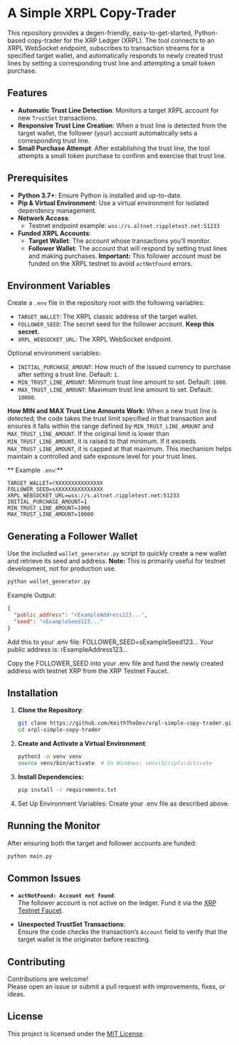# A Simple XRPL Copy-Trader

This repository provides a degen-friendly, easy-to-get-started, Python-based copy-trader for the XRP Ledger (XRPL). The tool connects to an XRPL WebSocket endpoint, subscribes to transaction streams for a specified target wallet, and automatically responds to newly created trust lines by setting a corresponding trust line and attempting a small token purchase.

## Features

- **Automatic Trust Line Detection**: Monitors a target XRPL account for new `TrustSet` transactions.
- **Responsive Trust Line Creation**: When a trust line is detected from the target wallet, the follower (your) account automatically sets a corresponding trust line.
- **Small Purchase Attempt**: After establishing the trust line, the tool attempts a small token purchase to confirm and exercise that trust line.

## Prerequisites

- **Python 3.7+**: Ensure Python is installed and up-to-date.
- **Pip & Virtual Environment**: Use a virtual environment for isolated dependency management.
- **Network Access**:  
  - Testnet endpoint example: `wss://s.altnet.rippletest.net:51233`
- **Funded XRPL Accounts**:  
  - **Target Wallet**: The account whose transactions you’ll monitor.  
  - **Follower Wallet**: The account that will respond by setting trust lines and making purchases. **Important:** This follower account must be funded on the XRPL testnet to avoid `actNotFound` errors.

## Environment Variables

Create a `.env` file in the repository root with the following variables:

- `TARGET_WALLET`: The XRPL classic address of the target wallet.
- `FOLLOWER_SEED`: The secret seed for the follower account. **Keep this secret.**
- `XRPL_WEBSOCKET_URL`: The XRPL WebSocket endpoint.

Optional environment variables:
- `INITIAL_PURCHASE_AMOUNT`: How much of the issued currency to purchase after setting a trust line. Default: `1`.
- `MIN_TRUST_LINE_AMOUNT`: Minimum trust line amount to set. Default: `1000`.
- `MAX_TRUST_LINE_AMOUNT`: Maximum trust line amount to set. Default: `10000`.

**How MIN and MAX Trust Line Amounts Work:**
When a new trust line is detected, the code takes the trust limit specified in that transaction and ensures it falls within the range defined by `MIN_TRUST_LINE_AMOUNT` and `MAX_TRUST_LINE_AMOUNT`. If the original limit is lower than `MIN_TRUST_LINE_AMOUNT`, it is raised to that minimum. If it exceeds `MAX_TRUST_LINE_AMOUNT`, it is capped at that maximum. This mechanism helps maintain a controlled and safe exposure level for your trust lines.

** Example `.env`:**

   ```env
   TARGET_WALLET=rXXXXXXXXXXXXXXX
   FOLLOWER_SEED=sXXXXXXXXXXXXXXX
   XRPL_WEBSOCKET_URL=wss://s.altnet.rippletest.net:51233
   INITIAL_PURCHASE_AMOUNT=1
   MIN_TRUST_LINE_AMOUNT=1000
   MAX_TRUST_LINE_AMOUNT=10000
   ```


## Generating a Follower Wallet

Use the included `wallet_generator.py` script to quickly create a new wallet and retrieve its seed and address. **Note:** This is primarily useful for testnet development, not for production use.

   ```bash
   python wallet_generator.py
   ```
Example Output:


   ```json
   {
     "public_address": "rExampleAddress123...",
     "seed": "sExampleSeed123..."
   }
   ```

Add this to your .env file:
FOLLOWER_SEED=sExampleSeed123...
Your public address is: rExampleAddress123...

Copy the FOLLOWER_SEED into your .env file and fund the newly created address with testnet XRP from the XRP Testnet Faucet.


## Installation

1. **Clone the Repository**:
   ```bash
   git clone https://github.com/KeithTheDev/xrpl-simple-copy-trader.git
   cd xrpl-simple-copy-trader
   ```
2. **Create and Activate a Virtual Environment**:
   ```bash
   python3 -m venv venv
   source venv/bin/activate  # On Windows: venv\Scripts\activate
   ```
3. **Install Dependencies:**
   ```bash
   pip install -r requirements.txt
   ```
4. Set Up Environment Variables: Create your .env file as described above.

## Running the Monitor

After ensuring both the target and follower accounts are funded:

   ```bash
   python main.py
   ```

## Common Issues

- **`actNotFound: Account not found`**:  
  The follower account is not active on the ledger. Fund it via the [XRP Testnet Faucet](https://xrpl.org/xrp-testnet-faucet.html).

- **Unexpected TrustSet Transactions**:  
  Ensure the code checks the transaction’s `Account` field to verify that the target wallet is the originator before reacting.

## Contributing

Contributions are welcome!  
Please open an issue or submit a pull request with improvements, fixes, or ideas.

## License

This project is licensed under the [MIT License](LICENSE).